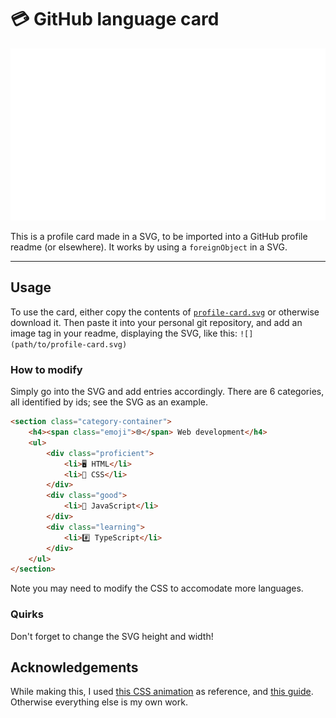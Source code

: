 # 💳 GitHub language card
![](./profile-card.svg)

This is a profile card made in a SVG, to be imported into a GitHub profile readme (or elsewhere). It works by using a ``foreignObject`` in a SVG.

---

## Usage
To use the card, either copy the contents of [``profile-card.svg``](./profile-card.svg) or otherwise download it. Then paste it into your personal git repository, and add an image tag in your readme, displaying the SVG, like this: ``![](path/to/profile-card.svg)``

### How to modify
Simply go into the SVG and add entries accordingly. There are 6 categories, all identified by ids; see the SVG as an example.

```html
<section class="category-container">
    <h4><span class="emoji">🌐</span> Web development</h4>
    <ul>
        <div class="proficient">
            <li>🖥️ HTML</li>
            <li>👔 CSS</li>
        </div>
        <div class="good">
            <li>🤖 JavaScript</li>
        </div>
        <div class="learning">
            <li>#️⃣ TypeScript</li>
        </div>
    </ul>
</section>
```

Note you may need to modify the CSS to accomodate more languages.

### Quirks
Don't forget to change the SVG height and width!

## Acknowledgements
While making this, I used [this CSS animation](https://codepen.io/alvaromontoro/pen/rNwVpdd) as reference, and [this guide](https://css-tricks.com/snippets/css/typewriter-effect/). Otherwise everything else is my own work.
